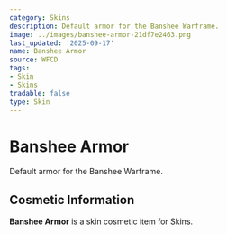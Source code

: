 ```yaml
---
category: Skins
description: Default armor for the Banshee Warframe.
image: ../images/banshee-armor-21df7e2463.png
last_updated: '2025-09-17'
name: Banshee Armor
source: WFCD
tags:
- Skin
- Skins
tradable: false
type: Skin
---
```


# Banshee Armor

Default armor for the Banshee Warframe.

## Cosmetic Information

**Banshee Armor** is a skin cosmetic item for Skins.

